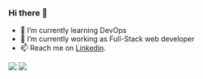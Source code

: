 ### Hi there 👋


- 🌱 I’m currently learning DevOps 
- 🔭 I’m currently working as Full-Stack web developer
- 📫 Reach me on [Linkedin](https://www.linkedin.com/in/ahmed-khaled01/).


<img src="https://github-readme-stats.vercel.app/api?username=ahmed-khiter&show_icons=true" />

<img src="https://github-readme-stats.vercel.app/api/top-langs/?username=ahmed-khiter" />


<!--
**ahmed-khiter/ahmed-khiter** is a ✨ _special_ ✨ repository because its `README.md` (this file) appears on your GitHub profile.

Here are some ideas to get you started:

- 🔭 I’m currently working on ...
- 🌱 I’m currently learning ...
- 👯 I’m looking to collaborate on ...
- 🤔 I’m looking for help with ...
- 💬 Ask me about ...
- 📫 How to reach me: ...
- 😄 Pronouns: ...
- ⚡ Fun fact: ...
-->
